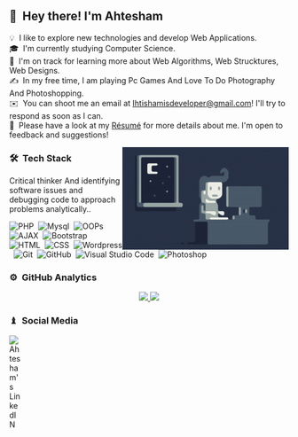 ## 👋 &nbsp;Hey there! I'm Ahtesham

💡 &nbsp;I like to explore new technologies and develop Web Applications.\
🎓 &nbsp;I'm currently studying Computer Science.\
🌱 &nbsp;I'm on track for learning more about Web Algorithms, Web Strucktures, Web Designs.\
✍️ &nbsp;In my free time, I am playing Pc Games And Love To Do Photography And Photoshopping.\
✉️ &nbsp;You can shoot me an email at Ihtishamisdeveloper@gmail.com! I'll try to respond as soon as I can.\
📄 &nbsp;Please have a look at my [Résumé](#) for more details about me. I'm open to feedback and suggestions!

<img alt="Night Coding" src="https://raw.githubusercontent.com/AVS1508/AVS1508/master/assets/Night-Coding.gif" align="right"/>

### 🛠 &nbsp;Tech Stack

Critical thinker And identifying software issues and debugging code to approach problems analytically..

![PHP](https://img.shields.io/badge/-php-05122A?style=flat&logo=php)&nbsp;
![Mysql](https://img.shields.io/badge/-mysql-05122A?style=flat&logo=mysql)&nbsp;
![OOPs](https://img.shields.io/badge/-OOPs-05122A?style=flat&logo=OOPs)&nbsp;
![AJAX](https://img.shields.io/badge/-ajax-05122A?style=flat&logo=ajax)&nbsp;
![Bootstrap](https://img.shields.io/badge/-Bootstrap-05122A?style=flat&logo=bootstrap&logoColor=563D7C)\
![HTML](https://img.shields.io/badge/-HTML-05122A?style=flat&logo=HTML5)&nbsp;
![CSS](https://img.shields.io/badge/-CSS-05122A?style=flat&logo=CSS3&logoColor=1572B6)&nbsp;
![Wordpress](https://img.shields.io/badge/-wordpress-05122A?style=flat&logo=wordpress&logoColor=1572B6)&nbsp;
![Git](https://img.shields.io/badge/-Git-05122A?style=flat&logo=git)&nbsp;
![GitHub](https://img.shields.io/badge/-GitHub-05122A?style=flat&logo=github)&nbsp;
![Visual Studio Code](https://img.shields.io/badge/-Visual%20Studio%20Code-05122A?style=flat&logo=visual-studio-code&logoColor=007ACC)&nbsp;
![Photoshop](https://img.shields.io/badge/-photoshop-05122A?style=flat&logo=photoshop)&nbsp;

### ⚙️ &nbsp;GitHub Analytics

<p align="center">
<a href="https://github.com/ihtishamisdeveloper">
  <img height="180em" src="https://github-readme-stats-eight-theta.vercel.app/api?username=ihtishamisdeveloper&show_icons=true&theme=algolia&include_all_commits=true&count_private=true"/>
  <img height="180em" src="https://github-readme-stats-eight-theta.vercel.app/api/top-langs/?username=ihtishamisdeveloper&layout=compact&langs_count=8&theme=algolia"/>
</a>
</p>

### ♝ &nbsp;Social Media

<a href="https://www.linkedin.com/in/ihtishamisdeveloper/">
  <img align="left" alt="Ahtesham's LinkedIN" width="22px" src="https://raw.githubusercontent.com/peterthehan/peterthehan/master/assets/linkedin.svg" />
</a>
<br />



<!---
ihtishamisdeveloper/ihtishamisdeveloper is a ✨ special ✨ repository because its `README.md` (this file) appears on your GitHub profile.
You can click the Preview link to take a look at your changes.
--->


<!--
**ihtishamisdeveloper/Ihtishamisdeveloper** is a ✨ _special_ ✨ repository because its `README.md` (this file) appears on your GitHub profile.

Here are some ideas to get you started:

- 🔭 I’m currently working on ...
- 🌱 I’m currently learning ...
- 👯 I’m looking to collaborate on ...
- 🤔 I’m looking for help with ...
- 💬 Ask me about ...
- 📫 How to reach me: ...
- 😄 Pronouns: ...
- ⚡ Fun fact: ...
-->
